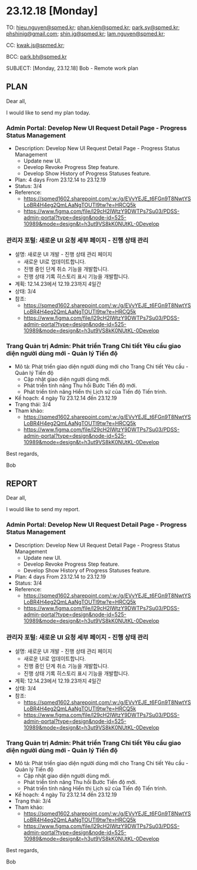 # 23.12.18 [Monday]

TO: hieu.nguyen@spmed.kr; phan.kien@spmed.kr; park.sy@spmed.kr; phshinjg@gmail.com; shin.jg@spmed.kr; lam.nguyen@spmed.kr;

CC: kwak.js@spmed.kr;

BCC: park.bh@spmed.kr

SUBJECT: [Monday, 23.12.18] Bob - Remote work plan

## PLAN

Dear all,

I would like to send my plan today.

### Admin Portal: Develop New UI Request Detail Page - Progress Status Management

- Description: Develop New UI Request Detail Page - Progress Status Management
  - Update new UI.
  - Develop Revoke Progress Step feature.
  - Develop Show History of Progress Statuses feature.
- Plan: 4 days From 23.12.14 to 23.12.19
- Status: 3/4
- Reference:
  - https://spmed1602.sharepoint.com/:w:/g/EVvYEJE_t6FGn9T8NwtYSLoBR4H4eg2QmLAaNgTOUTl9tw?e=HRCQ5k
  - https://www.figma.com/file/l29cH2IWtzY9DWTPs7Su03/PDSS-admin-portal?type=design&node-id=525-10989&mode=design&t=h3ut9VS8kK0NUtKL-0Develop

### 관리자 포털: 새로운 UI 요청 세부 페이지 - 진행 상태 관리

- 설명: 새로운 UI 개발 - 진행 상태 관리 페이지
  - 새로운 UI로 업데이트합니다.
  - 진행 중인 단계 취소 기능을 개발합니다.
  - 진행 상태 기록 히스토리 표시 기능을 개발합니다.
- 계획: 12.14.23에서 12.19.23까지 4일간
- 상태: 3/4
- 참조:
  - https://spmed1602.sharepoint.com/:w:/g/EVvYEJE_t6FGn9T8NwtYSLoBR4H4eg2QmLAaNgTOUTl9tw?e=HRCQ5k
  - https://www.figma.com/file/l29cH2IWtzY9DWTPs7Su03/PDSS-admin-portal?type=design&node-id=525-10989&mode=design&t=h3ut9VS8kK0NUtKL-0Develop

### Trang Quản trị Admin: Phát triển Trang Chi tiết Yêu cầu giao diện người dùng mới - Quản lý Tiến độ

- Mô tả: Phát triển giao diện người dùng mới cho Trang Chi tiết Yêu cầu - Quản lý Tiến độ
  - Cập nhật giao diện người dùng mới.
  - Phát triển tính năng Thu hồi Bước Tiến độ mới.
  - Phát triển tính năng Hiển thị Lịch sử của Tiến độ Tiến trình.
- Kế hoạch: 4 ngày Từ 23.12.14 đến 23.12.19
- Trạng thái: 3/4
- Tham khảo:
  - https://spmed1602.sharepoint.com/:w:/g/EVvYEJE_t6FGn9T8NwtYSLoBR4H4eg2QmLAaNgTOUTl9tw?e=HRCQ5k
  - https://www.figma.com/file/l29cH2IWtzY9DWTPs7Su03/PDSS-admin-portal?type=design&node-id=525-10989&mode=design&t=h3ut9VS8kK0NUtKL-0Develop

Best regards,

Bob

## REPORT

Dear all,

I would like to send my report.

### Admin Portal: Develop New UI Request Detail Page - Progress Status Management

- Description: Develop New UI Request Detail Page - Progress Status Management
  - Update new UI.
  - Develop Revoke Progress Step feature.
  - Develop Show History of Progress Statuses feature.
- Plan: 4 days From 23.12.14 to 23.12.19
- Status: 3/4
- Reference:
  - https://spmed1602.sharepoint.com/:w:/g/EVvYEJE_t6FGn9T8NwtYSLoBR4H4eg2QmLAaNgTOUTl9tw?e=HRCQ5k
  - https://www.figma.com/file/l29cH2IWtzY9DWTPs7Su03/PDSS-admin-portal?type=design&node-id=525-10989&mode=design&t=h3ut9VS8kK0NUtKL-0Develop

### 관리자 포털: 새로운 UI 요청 세부 페이지 - 진행 상태 관리

- 설명: 새로운 UI 개발 - 진행 상태 관리 페이지
  - 새로운 UI로 업데이트합니다.
  - 진행 중인 단계 취소 기능을 개발합니다.
  - 진행 상태 기록 히스토리 표시 기능을 개발합니다.
- 계획: 12.14.23에서 12.19.23까지 4일간
- 상태: 3/4
- 참조:
  - https://spmed1602.sharepoint.com/:w:/g/EVvYEJE_t6FGn9T8NwtYSLoBR4H4eg2QmLAaNgTOUTl9tw?e=HRCQ5k
  - https://www.figma.com/file/l29cH2IWtzY9DWTPs7Su03/PDSS-admin-portal?type=design&node-id=525-10989&mode=design&t=h3ut9VS8kK0NUtKL-0Develop

### Trang Quản trị Admin: Phát triển Trang Chi tiết Yêu cầu giao diện người dùng mới - Quản lý Tiến độ

- Mô tả: Phát triển giao diện người dùng mới cho Trang Chi tiết Yêu cầu - Quản lý Tiến độ
  - Cập nhật giao diện người dùng mới.
  - Phát triển tính năng Thu hồi Bước Tiến độ mới.
  - Phát triển tính năng Hiển thị Lịch sử của Tiến độ Tiến trình.
- Kế hoạch: 4 ngày Từ 23.12.14 đến 23.12.19
- Trạng thái: 3/4
- Tham khảo:
  - https://spmed1602.sharepoint.com/:w:/g/EVvYEJE_t6FGn9T8NwtYSLoBR4H4eg2QmLAaNgTOUTl9tw?e=HRCQ5k
  - https://www.figma.com/file/l29cH2IWtzY9DWTPs7Su03/PDSS-admin-portal?type=design&node-id=525-10989&mode=design&t=h3ut9VS8kK0NUtKL-0Develop

Best regards,

Bob
